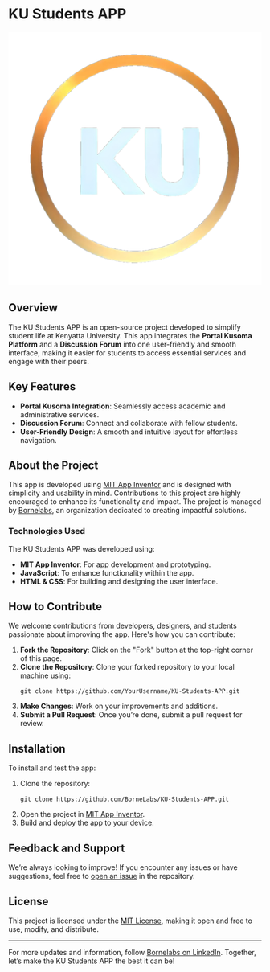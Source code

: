 # KU Students APP

![KU Students APP Logo](https://github.com/BorneLabs/KU-Students-APP/blob/main/Assets/KU%20Students%20APP%20Transparent%20logo.png)

## Overview
The KU Students APP is an open-source project developed to simplify student life at Kenyatta University. This app integrates the **Portal Kusoma Platform** and a **Discussion Forum** into one user-friendly and smooth interface, making it easier for students to access essential services and engage with their peers.

## Key Features
- **Portal Kusoma Integration**: Seamlessly access academic and administrative services.
- **Discussion Forum**: Connect and collaborate with fellow students.
- **User-Friendly Design**: A smooth and intuitive layout for effortless navigation.

## About the Project
This app is developed using [MIT App Inventor](https://appinventor.mit.edu/) and is designed with simplicity and usability in mind. Contributions to this project are highly encouraged to enhance its functionality and impact. The project is managed by [Bornelabs](https://www.linkedin.com/company/bornelabs/), an organization dedicated to creating impactful solutions.


### Technologies Used
The KU Students APP was developed using:
- **MIT App Inventor**: For app development and prototyping.
- **JavaScript**: To enhance functionality within the app.
- **HTML & CSS**: For building and designing the user interface.

## How to Contribute
We welcome contributions from developers, designers, and students passionate about improving the app. Here's how you can contribute:

1. **Fork the Repository**: Click on the "Fork" button at the top-right corner of this page.
2. **Clone the Repository**: Clone your forked repository to your local machine using:
   ```
   git clone https://github.com/YourUsername/KU-Students-APP.git
   ```
3. **Make Changes**: Work on your improvements and additions.
4. **Submit a Pull Request**: Once you’re done, submit a pull request for review.

## Installation
To install and test the app:
1. Clone the repository:
   ```
   git clone https://github.com/BorneLabs/KU-Students-APP.git
   ```
2. Open the project in [MIT App Inventor](https://appinventor.mit.edu/).
3. Build and deploy the app to your device.

## Feedback and Support
We’re always looking to improve! If you encounter any issues or have suggestions, feel free to [open an issue](https://github.com/BorneLabs/KU-Students-APP/issues) in the repository.

## License
This project is licensed under the [MIT License](LICENSE), making it open and free to use, modify, and distribute.

---

For more updates and information, follow [Bornelabs on LinkedIn](https://www.linkedin.com/company/bornelabs/). Together, let’s make the KU Students APP the best it can be!

